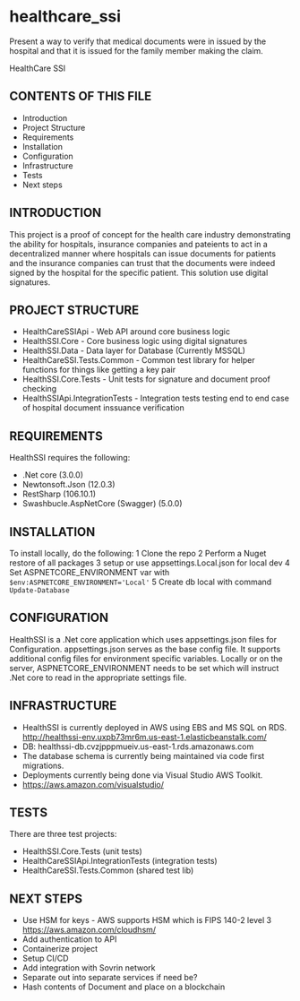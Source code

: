 # healthcare_ssi
 Present a way to verify that medical documents were in issued by the hospital and that it is issued for the family member making the claim. 

HealthCare SSI

CONTENTS OF THIS FILE
---------------------
   
 * Introduction
 * Project Structure
 * Requirements
 * Installation
 * Configuration
 * Infrastructure
 * Tests
 * Next steps

 INTRODUCTION
------------

This project is a proof of concept for the health care industry
demonstrating the ability for hospitals, insurance companies 
and pateients to act in a decentralized manner where hospitals
can issue documents for patients and the insurance companies 
can trust that the documents were indeed signed by the hospital
for the specific patient. This solution use digital signatures.

 PROJECT STRUCTURE
------------

* HealthCareSSIApi - Web API around core business logic
* HealthSSI.Core - Core business logic using digital signatures
* HealthSSI.Data - Data layer for Database (Currently MSSQL)
* HealthCareSSI.Tests.Common - Common test library for helper functions for things like getting a key pair
* HealthSSI.Core.Tests - Unit tests for signature and document proof checking
* HealthSSIApi.IntegrationTests - Integration tests testing end to end case of hospital document inssuance verification

 REQUIREMENTS
------------

HealthSSI requires the following:
* .Net core (3.0.0)
* Newtonsoft.Json (12.0.3)
* RestSharp (106.10.1)
* Swashbucle.AspNetCore (Swagger) (5.0.0)

 INSTALLATION
------------

To install locally, do the following:
1 Clone the repo
2 Perform a Nuget restore of all packages
3 setup or use appsettings.Local.json for local dev
4 Set ASPNETCORE_ENVIRONMENT var with `$env:ASPNETCORE_ENVIRONMENT='Local'`
5 Create db local with command `Update-Database`

 CONFIGURATION
------------

HealthSSI is a .Net core application which uses appsettings.json files
for Configuration. appsettings.json serves as the base config file. It 
supports additional config files for environment specific variables.
Locally or on the server, ASPNETCORE_ENVIRONMENT needs to be set 
which will instruct .Net core to read in the appropriate settings file.

 INFRASTRUCTURE
------------

* HealthSSI is currently deployed in AWS using EBS and MS SQL on RDS. http://healthssi-env.uxpb73mr6m.us-east-1.elasticbeanstalk.com/
* DB: healthssi-db.cvzjpppmueiv.us-east-1.rds.amazonaws.com
* The database schema is currently being maintained via code first migrations.
* Deployments currently being done via Visual Studio AWS Toolkit.
* https://aws.amazon.com/visualstudio/

 TESTS
------------

There are three test projects: 
* HealthSSI.Core.Tests (unit tests)
* HealthCareSSIApi.IntegrationTests (integration tests)
* HealthCareSSI.Tests.Common (shared test lib)

 NEXT STEPS
------------

* Use HSM for keys - AWS supports HSM which is FIPS 140-2 level 3 https://aws.amazon.com/cloudhsm/
* Add authentication to API
* Containerize project
* Setup CI/CD
* Add integration with Sovrin network
* Separate out into separate services if need be?
* Hash contents of Document and place on a blockchain
